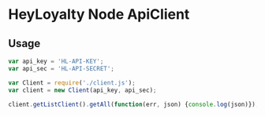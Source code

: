# HeyLoyalty Node ApiClient

## Usage

```js
var api_key = 'HL-API-KEY';
var api_sec = 'HL-API-SECRET';

var Client = require('./client.js');
var client = new Client(api_key, api_sec);

client.getListClient().getAll(function(err, json) {console.log(json)});
```


